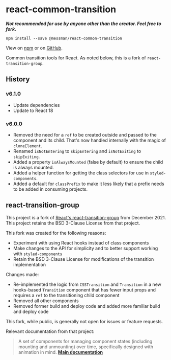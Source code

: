 # react-common-transition

_**Not recommended for use by anyone other than the creator. Feel free to fork.**_

`npm install --save @messman/react-common-transition`

View on [npm](https://www.npmjs.com/package/@messman/react-common-transition) or on [GitHub](https://github.com/messman/react-common-transition).

Common transition tools for React. As noted below, this is a fork of `react-transition-group`.

## History

### v6.1.0
- Update dependencies
- Update to React 18

### v6.0.0
- Removed the need for a `ref` to be created outside and passed to the component and its child. That's now handled internally with the magic of `cloneElement`.
- Renamed `isNotEntering` to `skipEntering` and `isNotExiting` to `skipExiting`.
- Added a property `isAlwaysMounted` (false by default) to ensure the child is always mounted.
- Added a helper function for getting the class selectors for use in `styled-components`.
- Added a default for `classPrefix` to make it less likely that a prefix needs to be added in consuming projects.

## react-transition-group

This project is a fork of [React's react-transition-group](https://github.com/reactjs/react-transition-group) from December 2021. This project retains the BSD 3-Clause License from that project.

This fork was created for the following reasons:
- Experiment with using React hooks instead of class components
- Make changes to the API for simplicity and to better support working with `styled-components`
- Retain the BSD 3-Clause License for modifications of the transition implementation

Changes made:
- Re-implemented the logic from `CSSTransition` and `Transition` in a new hooks-based `Transition` component that has fewer input props and requires a `ref` to the transitioning child component
- Removed all other components
- Removed former build and deploy code and added more familiar build and deploy code

This fork, while public, is generally not open for issues or feature requests.

Relevant documentation from that project:

> A set of components for managing component states (including mounting and unmounting) over time, specifically designed with animation in mind.
> [**Main documentation**](https://reactcommunity.org/react-transition-group/)